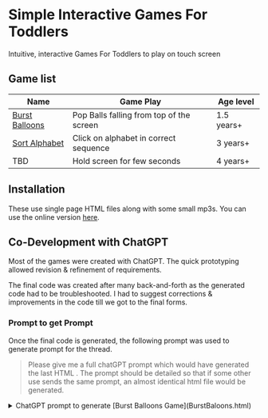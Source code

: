 # Simple Interactive Games For Toddlers

Intuitive, interactive Games For Toddlers to play on touch screen

## Game list
| Name | Game Play | Age level |
|-------|----------|------------|
|[Burst Balloons](https://arun-ks.github.io/ToddlerGames/BurstBaloons.html) | Pop Balls falling from top of the screen | 1.5 years+ | 
|[Sort Alphabet](https://arun-ks.github.io/ToddlerGames/SortAlphabets.html) | Click on alphabet in correct sequence  | 3 years+ |
|TBD | Hold screen for few seconds  | 4 years+ |


## Installation
These use single page HTML files along with some small mp3s. You can use the online version [here](https://arun-ks.github.io/ToddlerGames/).

## Co-Development with ChatGPT
Most of the games were created with ChatGPT. The quick prototyping allowed revision & refinement of requirements.

The final code was created after many back-and-forth as the generated code had to be troubleshooted. I had to suggest corrections & improvements in the code till we got to the final forms.

### Prompt to get Prompt
Once the final code is generated, the following prompt was used to generate prompt for the thread.

> Please give me a full chatGPT prompt which would have generated the last HTML .
> The prompt should be detailed so that if some other use sends the same prompt, an almost identical html file would be generated.

<details closed>
<summary>ChatGPT prompt to generate [Burst Balloons Game](BurstBaloons.html)  </summary>

Create an HTML webpage with an interactive animation. The animation should involve colorful blobs falling from the top of the screen to the bottom. When a blob reaches the bottom, it should pop or explode with a sound effect. Users should also be able to click or touch a blob to make it pop instantly with a sound effect.

Here are the specific requirements:

1. The webpage should have a container element that covers the entire viewport, ensuring no overflow.

2. Blobs should be created and fall from the top of the screen to the bottom.

3. Blobs should have a circular shape (border-radius: 50%) and should be of random sizes, with a minimum size of 50px.

4. Blobs should have random colors. You can use a function to generate random colors.

5. Blobs should fall at a speed determined by a user-controllable slider. There should be a slider control that allows users to adjust the falling speed of the blobs.

6. Users should be able to click or touch a blob to make it pop. When a blob is clicked or touched, it should pop with an animation and play a pop sound effect. The pop sound effect should be randomly selected from a list of three sound files: "pop0.mp3," "pop1.mp3," and "pop2.mp3."

7. The first five blobs should be created within a gap of 0.05 seconds from page load. After that, blobs should be continuously generated at a fixed interval of 0.4 seconds.

8. The animation for the falling blobs should be smooth and include easing. Blobs should scale slightly as they fall but should maintain their original shape and color throughout the animation.

9. Ensure that the animation is visually appealing and that the blobs smoothly disappear after popping.

10. Use appropriate HTML, CSS, and JavaScript to implement this animation. Make sure to include any necessary event listeners and handlers.

Please provide a complete HTML file that includes all the necessary code, styles, and scripts to achieve the described animation. Ensure that the pop sound files are included and properly referenced. If any additional assets or files are required, specify how they should be organized within the project folder.

</details>
